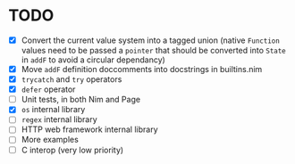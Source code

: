 # TODO

- [x] Convert the current value system into a tagged union (native `Function` values need to be passed a `pointer` that should be converted into `State` in `addF` to avoid a circular dependancy)
- [x] Move `addF` definition doccomments into docstrings in builtins.nim
- [x] `trycatch` and `try` operators
- [x] `defer` operator
- [ ] Unit tests, in both Nim and Page
- [x] `os` internal library
- [ ] `regex` internal library
- [ ] HTTP web framework internal library
- [ ] More examples
- [ ] C interop (very low priority)
